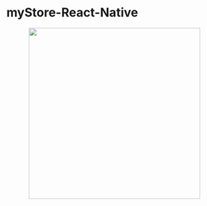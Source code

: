 # myStore-React-Native
<div align="center"> <img src="https://raw.githubusercontent.com/theerudito/myStore-React-Native/dev/image.png" width="400px"</img> </div>
